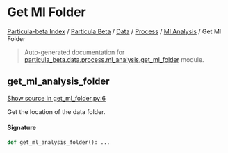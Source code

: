 # Get Ml Folder

[Particula-beta Index](../../../../README.md#particula-beta-index) / [Particula Beta](../../../index.md#particula-beta) / [Data](../../index.md#data) / [Process](../index.md#process) / [Ml Analysis](./index.md#ml-analysis) / Get Ml Folder

> Auto-generated documentation for [particula_beta.data.process.ml_analysis.get_ml_folder](https://github.com/uncscode/particula-beta/blob/main/particula_beta/data/process/ml_analysis/get_ml_folder.py) module.

## get_ml_analysis_folder

[Show source in get_ml_folder.py:6](https://github.com/uncscode/particula-beta/blob/main/particula_beta/data/process/ml_analysis/get_ml_folder.py#L6)

Get the location of the data folder.

#### Signature

```python
def get_ml_analysis_folder(): ...
```
